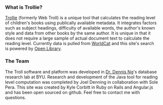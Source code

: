 ### What is Trollie?
[Trollie](http://troll.cs.byu.edu) (formerly Web Troll) is a unique tool that calculates the reading level of children's books using publically available metadata.  It integrates factors such as subject headings, difficulty of available words, the author's known style and data from other books by the same author.  It is unique in that it does not require a large sample of actual document text to calculate the reading level.  Currently data is pulled from [WorldCat](http://www.worldcat.org) and this site's search is powered by [Open Library](http://openlibrary.org).

### The Team
The Troll software and platform was developed in [Dr. Dennis Ng](https://faculty.cs.byu.edu/~dennis/ng.html)'s database research lab at BYU.  Research and development of the Java tool for reading level computation was completed by Joel Denning in collaboration with Sole Pera.  This site was created by Kyle Corbitt in Ruby on Rails and Angular.js and has been open sourced on github.  Feel free to contact me with questions.
